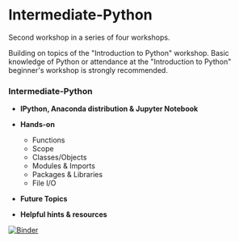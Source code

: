 # Intermediate-Python
Second workshop in a series of four workshops. 

Building on topics of the "Introduction to Python" workshop. Basic knowledge of Python or attendance at the "Introduction to Python" beginner's workshop is strongly recommended.  

### Intermediate-Python

* **IPython, Anaconda distribution & Jupyter Notebook**
* **Hands-on**
  * Functions
  * Scope
  * Classes/Objects
  * Modules & Imports
  * Packages & Libraries
  * File I/O

* **Future Topics**<br>

* **Helpful hints & resources**


[![Binder](https://mybinder.org/badge_logo.svg)](https://mybinder.org/v2/gh/ken7gh/Intermediate-Python.git/master)
